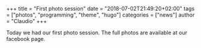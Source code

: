 +++
title = "First photo session"
date = "2018-07-02T21:49:20+02:00"
tags = ["photos", "programming", "theme", "hugo"]
categories = ["news"]
author = "Claudio"
+++

Today we had our first photo session. The full photos are available at our
facebook page.
